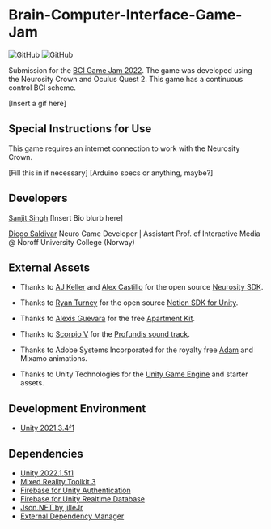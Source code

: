 # Brain-Computer-Interface-Game-Jam

![GitHub](https://img.shields.io/github/release/scarletknight11/Brain-Computer-Interface-Game-Jam?style=for-the-badge)
![GitHub](https://img.shields.io/github/license/scarletknight11/Brain-Computer-Interface-Game-Jam?style=for-the-badge)

Submission for the [BCI Game Jam 2022](https://bci.games/gamejam.html). The game was developed using the Neurosity Crown and Oculus Quest 2. This game has a continuous control BCI scheme.

[Insert a gif here]

## Special Instructions for Use

This game requires an internet connection to work with the Neurosity Crown.

[Fill this in if necessary]
[Arduino specs or anything, maybe?]

## Developers

[Sanjit Singh](https://github.com/scarletknight11) [Insert Bio blurb here]

[Diego Saldivar](https://github.com/neurogamedev) Neuro Game Developer | Assistant Prof. of Interactive Media @ Noroff University College (Norway)

## External Assets

- Thanks to [AJ Keller](https://www.linkedin.com/in/andrewjaykeller/) and [Alex Castillo](https://www.linkedin.com/in/alexcas/) for the open source [Neurosity SDK](https://docs.neurosity.co/docs/overview). 

- Thanks to [Ryan Turney](https://github.com/ryanturney) for the open source [Notion SDK for Unity](https://github.com/ryanturney/notion-unity). 

- Thanks to [Alexis Guevara](https://sojaexiles.com) for the free [Apartment Kit](https://assetstore.unity.com/packages/3d/environments/apartment-kit-124055).

- Thanks to [Scorpio V](https://scorpiov.bandcamp.com/) for the [Profundis sound track](https://scorpiov.bandcamp.com/track/profundis).

- Thanks to Adobe Systems Incorporated for the royalty free [Adam](https://www.mixamo.com/#/?page=1&query=adam&type=Character) and Mixamo animations.

- Thanks to Unity Technologies for the [Unity Game Engine](https://unity.com//) and starter assets.

## Development Environment

- [Unity 2021.3.4f1](https://unity3d.com/unity/whats-new/2021.3.4)

## Dependencies
* [Unity 2022.1.5f1](https://unity3d.com/get-unity/download/archive)
* [Mixed Reality Toolkit 3](https://learn.microsoft.com/en-us/windows/mixed-reality/mrtk-unity/mrtk3-overview/)
* [Firebase for Unity Authentication](https://developers.google.com/unity/packages#firebase_authentication)
* [Firebase for Unity Realtime Database](https://developers.google.com/unity/packages#firebase_realtime_database)
* [Json.NET by jilleJr](https://github.com/jilleJr/Newtonsoft.Json-for-Unity)
* [External Dependency Manager](https://developers.google.com/unity/packages#external_dependency_manager_for_unity)
